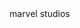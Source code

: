 <!DOCTYPE html>
<html lang="en">
<head>
  <meta charset="UTF-8">
  <meta name="viewport" content="width=device-width, initial-scale=1.0">
  <link rel="stylesheet" href="styles.css">
  <title>Naruto Anime Gallery</title>
</head>
<body>
  <div class="wrapper run-animation" id="animate">
    <div class="logo">
      <span class="marvel">marvel</span>
      <span class="studios">studios</span>
    </div>
  </div>
  <div class="images"></div>
  <script src="script.js"></script>
</body>
</html>
